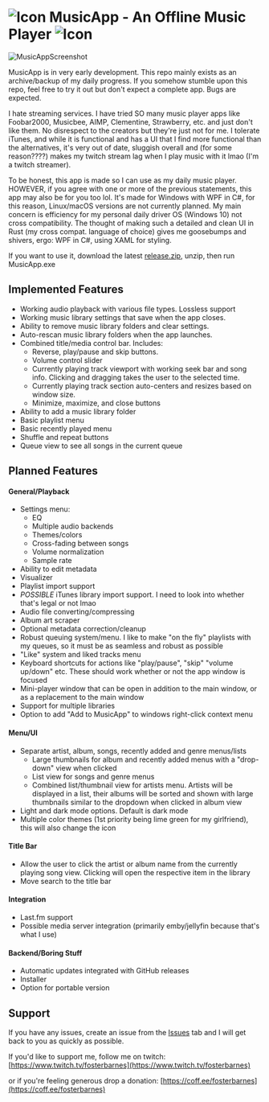 # ![Icon](https://i.postimg.cc/d3c9vxzF/Music-App-Icon24x24.png) MusicApp - An Offline Music Player ![Icon](https://i.postimg.cc/d3c9vxzF/Music-App-Icon24x24.png)

![MusicAppScreenshot](https://i.postimg.cc/DzN7dWWm/Music-App-TB5-Ff-AUlm-R.png)

MusicApp is in very early development. This repo mainly exists as an archive/backup of my daily progress. If you somehow stumble upon this repo, feel free to try it out but don't expect a complete app. Bugs are expected.

I hate streaming services. I have tried SO many music player apps like Foobar2000,
Musicbee, AIMP, Clementine, Strawberry, etc. and just don't like them. No disrespect to the creators but they're just not for me. I tolerate iTunes, and while it is functional and has a UI that I find more functional than the alternatives, it's very out of date, sluggish overall and (for some reason????) makes my twitch stream lag when I play music with it lmao (I'm a twitch streamer).

To be honest, this app is made so I can use as my daily music player. HOWEVER, if you agree with one or more of the previous statements, this app may also be for you too lol. It's made for Windows with WPF in C#, for this reason, Linux/macOS versions are not currently planned. My main concern is efficiency for my personal daily driver OS (Windows 10) not cross compatibility. The thought of making such a detailed and clean UI in Rust (my cross compat. language of choice) gives me goosebumps and shivers, ergo: WPF in C#, using XAML for styling.

If you want to use it, download the latest [release.zip](https://github.com/fosterbarnes/MusicApp-Nightly/releases/latest), unzip, then run MusicApp.exe

## Implemented Features

- Working audio playback with various file types. Lossless support
- Working music library settings that save when the app closes.
- Ability to remove music library folders and clear settings.
- Auto-rescan music library folders when the app launches.
- Combined title/media control bar. Includes:
  - Reverse, play/pause and skip buttons.
  - Volume control slider
  - Currently playing track viewport with working seek bar and song info. Clicking and dragging takes the user to the selected time.
  - Currently playing track section auto-centers and resizes based on window size.
  - Minimize, maximize, and close buttons
- Ability to add a music library folder
- Basic playlist menu
- Basic recently played menu
- Shuffle and repeat buttons
- Queue view to see all songs in the current queue

## Planned Features

#### General/Playback

- Settings menu:
  - EQ
  - Multiple audio backends
  - Themes/colors
  - Cross-fading between songs
  - Volume normalization
  - Sample rate
- Ability to edit metadata
- Visualizer
- Playlist import support
- _POSSIBLE_ iTunes library import support. I need to look into whether that's legal or not lmao
- Audio file converting/compressing
- Album art scraper
- Optional metadata correction/cleanup
- Robust queuing system/menu. I like to make "on the fly" playlists with my queues, so it must be as seamless and robust as possible
- "Like" system and liked tracks menu
- Keyboard shortcuts for actions like "play/pause", "skip" "volume up/down" etc. These should work whether or not the app window is focused
- Mini-player window that can be open in addition to the main window, or as a replacement to the main window
- Support for multiple libraries
- Option to add "Add to MusicApp" to windows right-click context menu

#### Menu/UI

- Separate artist, album, songs, recently added and genre menus/lists
  - Large thumbnails for album and recently added menus with a "drop-down" view when clicked
  - List view for songs and genre menus
  - Combined list/thumbnail view for artists menu. Artists will be displayed in a list, their albums will be sorted and shown with large thumbnails similar to the dropdown when clicked in album view
- Light and dark mode options. Default is dark mode
- Multiple color themes (1st priority being lime green for my girlfriend), this will also change the icon

#### Title Bar

- Allow the user to click the artist or album name from the currently playing song view. Clicking will open the respective item in the library
- Move search to the title bar

#### Integration

- Last.fm support
- Possible media server integration (primarily emby/jellyfin because that's what I use)

#### Backend/Boring Stuff

- Automatic updates integrated with GitHub releases
- Installer
- Option for portable version

## Support

If you have any issues, create an issue from the [Issues](https://github.com/fosterbarnes/rustitles/issues) tab and I will get back to you as quickly as possible.

If you'd like to support me, follow me on twitch:
[https://www.twitch.tv/fosterbarnes](https://www.twitch.tv/fosterbarnes)

or if you're feeling generous drop a donation:
[https://coff.ee/fosterbarnes](https://coff.ee/fosterbarnes)
